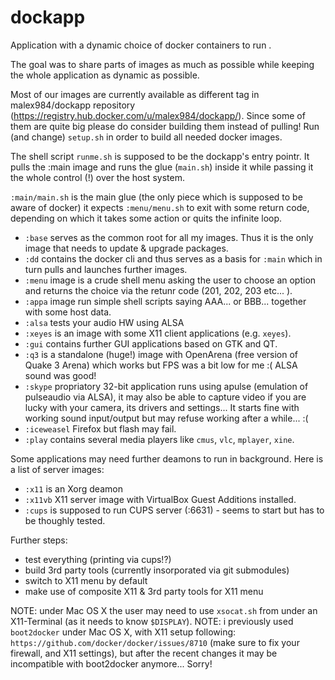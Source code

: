 # dockapp
Application with a dynamic choice of docker containers to run .

The goal was to share parts of images as much as possible while keeping the whole application as dynamic as possible. 

Most of our images are currently available as different tag in malex984/dockapp repository (https://registry.hub.docker.com/u/malex984/dockapp/).
Since some of them are quite big please do consider building them instead of pulling!
Run (and change) `setup.sh` in order to build all needed docker images. 

The shell script `runme.sh` is supposed to be the dockapp's entry pointr. 
It pulls the :main image and runs the glue (`main.sh`) inside it while passing it the whole control (!) over the host system. 

`:main/main.sh` is the main glue (the only piece which is supposed to be aware of docker) it expects `:menu/menu.sh` to exit with some return code, depending on which it takes some action or quits the infinite loop.

* `:base` serves as the common root for all my images. Thus it is the only image that needs to update & upgrade packages.
* `:dd` contains the docker cli and thus serves as a basis for `:main` which in turn pulls and launches further images.
* `:menu` image is a crude shell menu asking the user to choose an option and returns the choice via the retunr code (201, 202, 203 etc... ).
* `:appa` image run simple shell scripts saying AAA... or BBB... together with some host data.
* `:alsa` tests your audio HW using ALSA
* `:xeyes` is an image with some X11 client applications (e.g. `xeyes`).
* `:gui` contains further GUI applications based on GTK and QT. 
* `:q3` is a standalone (huge!) image with OpenArena (free version of Quake 3 Arena) which works but FPS was a bit low for me :( ALSA sound was good!
* `:skype` propriatory 32-bit application runs using apulse (emulation of pulseaudio via ALSA), it may also be able to capture video if you are lucky with your camera, its drivers and settings... It starts fine with working sound input/output but may refuse working after a while... :(
* `:iceweasel` Firefox but flash may fail. 
* `:play` contains several media players like `cmus`, `vlc`, `mplayer`, `xine`.

Some applications may need further deamons to run in background. Here is a list of server images:
* `:x11` is an Xorg deamon
* `:x11vb` X11 server image with VirtualBox Guest Additions installed.
* `:cups` is supposed to run CUPS server (:6631) - seems to start but has to be thoughly tested.

Further steps:
* test everything (printing via cups!?) 
* build 3rd party tools (currently insorporated via git submodules)
* switch to X11 menu by default
* make use of composite X11 & 3rd party tools for X11 menu



NOTE: under Mac OS X the user may need to use `xsocat.sh` from under an X11-Terminal (as it needs to know `$DISPLAY`). 
NOTE: i previously used `boot2docker` under Mac OS X, with X11 setup
following: `https://github.com/docker/docker/issues/8710` (make sure to
fix your firewall, and X11 settings), but after the recent changes it may be incompatible with boot2docker anymore... Sorry!

